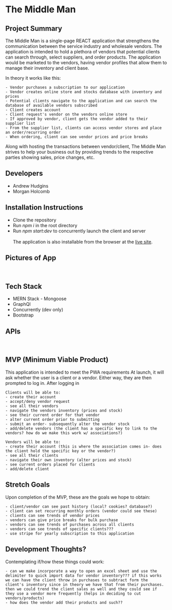 # The Middle Man

## Project Summary

The Middle Man is a single-page REACT application that strengthens the communication between the service industry and wholesale vendors. The application is intended to hold a plethora of vendors that potential clients can search through, select suppliers, and order products. The application would be marketed to the vendors, having vendor profiles that allow them to manage their inventory and client base.

In theory it works like this:

    - Vendor purchases a subscription to our application
    - Vendor creates online store and stocks database with inventory and prices
    - Potential clients navigate to the application and can search the database of available vendors subscribed
    - Client creates account
    - Client request's vendor on the vendors online store
    - If approved by vendor, client gets the vendor added to their supplier list
    - From the supplier list, clients can access vendor stores and place an order/recurring order
    - When ordering, client can see vendor prices and price breaks

Along with hosting the transactions between vendor/client, The Middle Man strives to help your business out by providing trends to the respective parties showing sales, price changes, etc.
​

## Developers

- Andrew Hudgins
  ​
- Morgan Holcomb
  ​ ​

## Installation Instructions

- Clone the repository
- Run _npm i_ in the root directory
- Run _npm start:dev_ to concurrently launch the client and server
  ​
  <br><br>
  The application is also installable from the browser at the [live site]().

## Pictures of App

​

## Tech Stack

- MERN Stack
  ​- Mongoose
- GraphQl
- Concurrently (dev only)
- Bootstrap ​

## APIs

​

## MVP (Minimum Viable Product)

This application is intended to meet the PWA requirements At launch, it will ask whether the user is a client or a vendor. Either way, they are then prompted to log in. After logging in

    Clients will be able to:
    - create their account
    - accept/deny vendor request
    - see all their vendors
    - navigate the vendors inventory (prices and stock)
    - see their current order for that vendor
    - alter current order prior to submitting
    - submit an order- subsequently alter the vendor stock
    - add/delete vendors (the client has a specific key to link to the vendors? how do we make this work w/ associations?)

    Vendors will be able to:
    - create their account (this is where the association comes in- does the client hold the specific key or the vendor?)
    - see all their clients
    - navigate their own inventory (alter prices and stock)
    - see current orders placed for clients
    - add/delete client

## Stretch Goals

Upon completion of the MVP, these are the goals we hope to obtain:

    - client/vendor can see past history (local? cookies? database?)
    - client can set recurring monthly orders (vendor could see these)
    - clients can see trends of vendor prices
    - vendors can give price breaks for bulk purchase
    - vendors can see trends of purchases across all clients
    - vendors can see trends of specific clients???
    - use stripe for yearly subscription to this application

## Development Thoughts?

Contemplating if/how these things could work:

    - can we make incorporate a way to open an excel sheet and use the delimiter to quick import data for vendor inventory??? if this works we can have the client throw in purchases to subtract form the client's inventory since in theory we have that from their purchases. then we could trend the client sales as well and they could see if they use a vendor more frequently (helps in deciding to cut vendors/products)
    - how does the vendor add their products and such??
